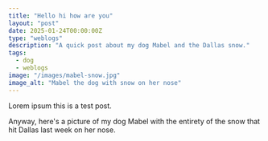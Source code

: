 ```yaml
---
title: "Hello hi how are you"
layout: "post"
date: 2025-01-24T00:00:00Z
type: "weblogs"
description: "A quick post about my dog Mabel and the Dallas snow."
tags: 
  - dog
  - weblogs
image: "/images/mabel-snow.jpg"
image_alt: "Mabel the dog with snow on her nose"
---
```


Lorem ipsum this is a test post.

Anyway, here's a picture of my dog Mabel with the entirety of the snow that hit Dallas last week on her nose.
